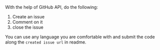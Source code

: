 With the help of GitHub API, do the following:

1. Create an issue
2. Comment on it
3. close the issue

You can use any language you are comfortable with and submit the code along the ```created issue url``` in readme.



